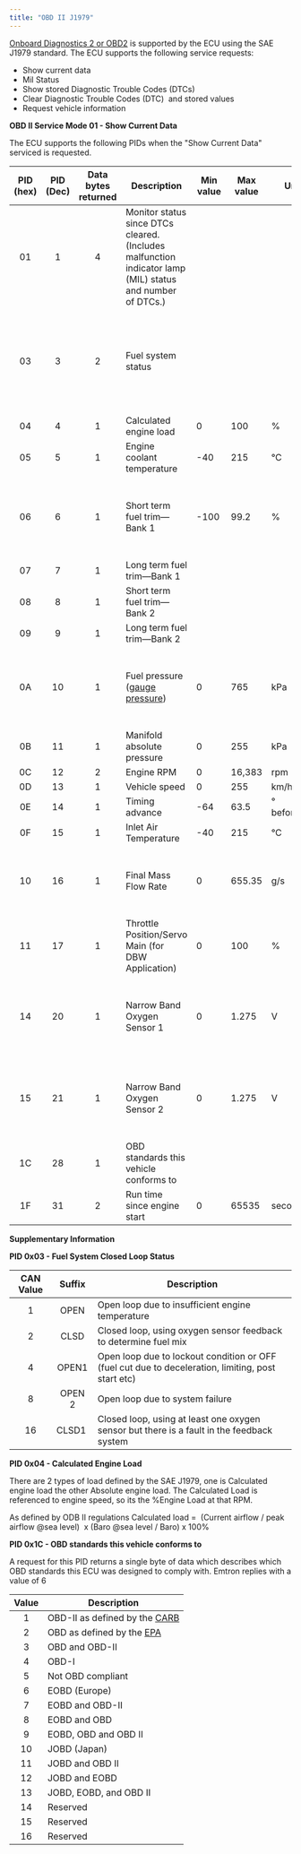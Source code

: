 ```yaml
---
title: "OBD II J1979"
---
```


[](<https://www.digitaltrends.com/cars/everything-you-need-to-know-about-obd-obdii/>)

[Onboard Diagnostics 2 or OBD2](<https://www.digitaltrends.com/cars/everything-you-need-to-know-about-obd-obdii/>) is supported by the ECU using the SAE J1979 standard. The ECU supports the following service requests:


* Show current data
* Mil Status
* Show stored Diagnostic Trouble Codes (DTCs)
* Clear Diagnostic Trouble Codes (DTC)&nbsp; and stored values
* Request vehicle information




**OBD II Service Mode 01 - Show Current Data**


The ECU supports the following PIDs when the "Show Current Data" serviced is requested.&nbsp; &nbsp;


| **PID** **(hex)** | **PID** **(Dec)** | **Data bytes returned** | **Description**                                                                                           | **Min value** | **Max value** | **Units**                                                                   | **Notes**                                                                                        |
| :---------------: | :---------------: | :---------------------: | --------------------------------------------------------------------------------------------------------- | ------------- | ------------- | --------------------------------------------------------------------------- | ------------------------------------------------------------------------------------------------ |
|      &#48;1       |       &#49;       |          &#52;          | Monitor status since DTCs cleared. (Includes malfunction indicator lamp (MIL) status and number of DTCs.) |               |               |                                                                             |                                                                                                  |
|      &#48;3       |       &#51;       |          &#50;          | Fuel system status                                                                                        |               |               |                                                                             | Only displayed when Closed Loop Fuel enabled. [See Below](<Newtopic2.md#PID0x03\_Supplementary>) |
|      &#48;4       |       &#52;       |          &#49;          | Calculated engine load                                                                                    | &#48;         | &#49;00       | %                                                                           |                                                                                                  |
|      &#48;5       |       &#53;       |          &#49;          | Engine coolant temperature                                                                                | \-40          | &#50;15       | °C                                                                          |                                                                                                  |
|      &#48;6       |       &#54;       |          &#49;          | Short term fuel trim—Bank 1                                                                               | \-100&nbsp;   | &#57;9.2      | %                                                                           | Only displayed when Closed Loop Fuel enabled                                                     |
|      &#48;7       |       &#55;       |          &#49;          | Long term fuel trim—Bank 1                                                                                |               |               |                                                                             |                                                                                                  |
|      &#48;8       |       &#56;       |          &#49;          | Short term fuel trim—Bank 2                                                                               |               |               |                                                                             |                                                                                                  |
|      &#48;9       |       &#57;       |          &#49;          | Long term fuel trim—Bank 2                                                                                |               |               |                                                                             |                                                                                                  |
|      &#48;A       |      &#49;0       |          &#49;          | Fuel pressure ([gauge pressure](<https://en.wikipedia.org/wiki/Pressure\_measurement#Absolute>))          | &#48;         | &#55;65       | kPa                                                                         | Only displayed when Fuel Pressure input enabled                                                  |
|      &#48;B       |      &#49;1       |          &#49;          | Manifold absolute pressure                                                                                | &#48;         | &#50;55       | kPa                                                                         |                                                                                                  |
|      &#48;C       |      &#49;2       |          &#50;          | Engine RPM                                                                                                | &#48;         | &#49;6,383    | rpm                                                                         |                                                                                                  |
|      &#48;D       |      &#49;3       |          &#49;          | Vehicle speed                                                                                             | &#48;         | &#50;55       | km/h                                                                        |                                                                                                  |
|      &#48;E       |      &#49;4       |          &#49;          | Timing advance                                                                                            | \-64          | &#54;3.5      | ° before [TDC](<https://en.wikipedia.org/wiki/Dead\_centre\_(engineering)>) |                                                                                                  |
|      &#48;F       |      &#49;5       |          &#49;          | Inlet Air Temperature                                                                                     | \-40          | &#50;15       | °C                                                                          |                                                                                                  |
|      &#49;0       |      &#49;6       |          &#49;          | Final Mass Flow Rate                                                                                      | &#48;         | &#54;55.35    | g/s                                                                         | Note. This is Final flow rate, not MAF flow rate                                                 |
|      &#49;1       |      &#49;7       |          &#49;          | Throttle Position/Servo Main (for DBW Application)                                                        | &#48;         | &#49;00       | %                                                                           |                                                                                                  |
|      &#49;4       |      &#50;0       |          &#49;          | Narrow Band Oxygen Sensor 1                                                                               | &#48;         | &#49;.275     | V                                                                           | Only displayed when Narrow-band input enabled                                                    |
|      &#49;5       |      &#50;1       |          &#49;          | Narrow Band Oxygen Sensor 2                                                                               | &#48;         | &#49;.275     | V                                                                           | Only displayed when Narrow-band input enabled                                                    |
|      &#49;C       |      &#50;8       |          &#49;          | OBD standards this vehicle conforms to                                                                    |               |               |                                                                             | [See Below](<Newtopic2.md#PID0x1C\_Supplementary>)                                               |
|      &#49;F       |      &#51;1       |          &#50;          | Run time since engine start                                                                               | &#48;         | &#54;5535     | seconds                                                                     |                                                                                                  |




**Supplementary Information**&nbsp;


**PID 0x03 - Fuel System Closed Loop Status**&nbsp;

| **CAN Value** | **Suffix**  | **Description**                                                                                    |
| :-----------: | :---------: | -------------------------------------------------------------------------------------------------- |
|     &#49;     |    OPEN     | Open loop due to insufficient engine temperature                                                   |
|     &#50;     |    CLSD     | Closed loop, using oxygen sensor feedback to determine fuel mix                                    |
|     &#52;     |    OPEN1    | Open loop due to lockout condition or OFF (fuel cut due to deceleration, limiting, post start etc) |
|     &#56;     |   OPEN 2    | Open loop due to system failure                                                                    |
|    &#49;6     | CLSD1&nbsp; | Closed loop, using at least one oxygen sensor but there is a fault in the feedback system          |


**PID 0x04 - Calculated Engine Load**&nbsp;

There are 2 types of load defined by the SAE J1979, one is Calculated engine load the other Absolute engine load. The Calculated Load is referenced to engine speed, so its the %Engine Load at that RPM.

As defined by ODB II regulations Calculated load =&nbsp; (Current airflow / peak airflow @sea level)&nbsp; x (Baro @sea level / Baro) x 100%


**PID 0x1C - OBD standards this vehicle conforms to**

A request for this PID returns a single byte of data which describes which OBD standards this ECU was designed to comply with. Emtron replies with a value of 6

| **Value** | **Description**                                                                                                |
| :-------: | -------------------------------------------------------------------------------------------------------------- |
|   &#49;   | OBD-II as defined by the [CARB](<https://en.wikipedia.org/wiki/California\_Air\_Resources\_Board>)             |
|   &#50;   | OBD as defined by the [EPA](<https://en.wikipedia.org/wiki/United\_States\_Environmental\_Protection\_Agency>) |
|   &#51;   | OBD and OBD-II                                                                                                 |
|   &#52;   | OBD-I                                                                                                          |
|   &#53;   | Not OBD compliant                                                                                              |
|   &#54;   | EOBD (Europe)                                                                                                  |
|   &#55;   | EOBD and OBD-II                                                                                                |
|   &#56;   | EOBD and OBD                                                                                                   |
|   &#57;   | EOBD, OBD and OBD II                                                                                           |
|  &#49;0   | JOBD (Japan)                                                                                                   |
|  &#49;1   | JOBD and OBD II                                                                                                |
|  &#49;2   | JOBD and EOBD                                                                                                  |
|  &#49;3   | JOBD, EOBD, and OBD II                                                                                         |
|  &#49;4   | Reserved                                                                                                       |
|  &#49;5   | Reserved                                                                                                       |
|  &#49;6   | Reserved                                                                                                       |


